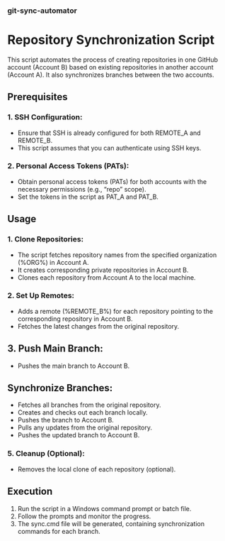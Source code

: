 ### git-sync-automator
# Repository Synchronization Script
This script automates the process of creating repositories in one GitHub account (Account B) based on existing repositories in another account (Account A). It also synchronizes branches between the two accounts.

## Prerequisites
### 1. SSH Configuration:
- Ensure that SSH is already configured for both REMOTE_A and REMOTE_B.
- This script assumes that you can authenticate using SSH keys.
### 2. Personal Access Tokens (PATs):
- Obtain personal access tokens (PATs) for both accounts with the necessary permissions (e.g., “repo” scope).
- Set the tokens in the script as PAT_A and PAT_B.
## Usage
### 1. Clone Repositories:
- The script fetches repository names from the specified organization (%ORG%) in Account A.
- It creates corresponding private repositories in Account B.
- Clones each repository from Account A to the local machine.
### 2. Set Up Remotes:
- Adds a remote (%REMOTE_B%) for each repository pointing to the corresponding repository in Account B.
- Fetches the latest changes from the original repository.
## 3. Push Main Branch:
- Pushes the main branch to Account B.
## Synchronize Branches:
- Fetches all branches from the original repository.
- Creates and checks out each branch locally.
- Pushes the branch to Account B.
- Pulls any updates from the original repository.
- Pushes the updated branch to Account B.
### 5. Cleanup (Optional):
- Removes the local clone of each repository (optional).
## Execution
1. Run the script in a Windows command prompt or batch file.
2. Follow the prompts and monitor the progress.
3. The sync.cmd file will be generated, containing synchronization commands for each branch.
